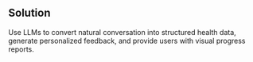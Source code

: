 ## Solution

Use LLMs to convert natural conversation into structured health data, generate personalized feedback, and provide users with visual progress reports.